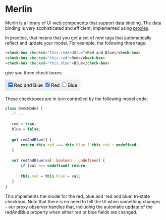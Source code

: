 # Merlin

Merlin is a library of UI [web components](https://developer.mozilla.org/en-US/docs/Web/API/Web_components) that support data binding. The data binding is very sophisticated and efficient, implemented using [proxies](https://developer.mozilla.org/en-US/docs/Web/JavaScript/Reference/Global_Objects/Proxy).

In practice, that means that you get a set of new tags that  automatically reflect and update your model. For example, the following three tags:

```html
<check-box checked="this.redAndBlue">Red and Blue</check-box>
<check-box checked="this.red">Red</check-box>
<check-box checked="this.blue">Blue</check-box>
```

give you three check boxes:

 ![Checkboxes](/docs/checkboxes.png)

 These checkboxes are in turn controlled by the following model code:

 ```typescript
 class DemoModel {
    // ...

    red = true;
    blue = false;

    get redAndBlue() {
        return this.red === this.blue ? this.red : undefined;
    }

    set redAndBlue(val: boolean | undefined) {
        if (val === undefined) return;

        this.red = this.blue = val;
    }
 }
```

This implements the model for the red, blue and 'red and blue' tri-state checkbox. Note that there is no need to tell the UI when something changes - our proxy observer handles that, including the automatic update of the redAndBlue property when either red or blue fields are changed.

